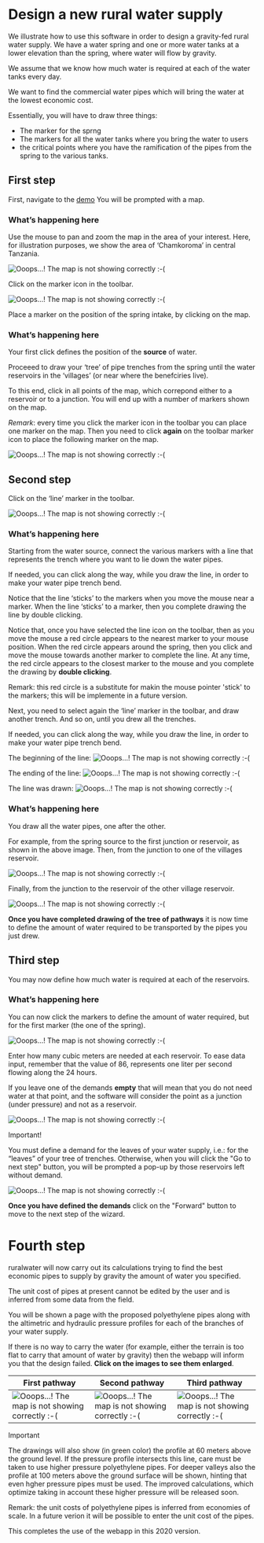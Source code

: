 # Design a new rural water supply

We illustrate how to use this software in order to design a gravity-fed rural water supply. We have a water spring and one or more water tanks at a lower elevation than the spring, where water will flow by gravity.

We assume that we know how much water is required at each of the water tanks every day.

We want to find the commercial water pipes which will bring the water at the lowest economic cost.

Essentially, you will have to draw three things:

* The marker for the sprng
* The markers for all the water tanks where you bring the water to users
* the critical points where you have the ramification of the pipes from the spring 
  to the various tanks.

## First step

First, navigate to the [demo](http://ruralwater.pythonanywhere.com/gravity/design/step/0/) You will be prompted with a map.

### What’s happening here

Use the mouse to pan and zoom the map in the area of your interest. Here, for illustration purposes, we show the area of ‘Chamkoroma’ in central Tanzania.

![Ooops...! The map is not showing correctly :-(](_images/01_the_map.png)

Click on the marker icon in the toolbar.

![Ooops...! The map is not showing correctly :-(](_images/02_tools_select_marker.png)

Place a marker on the position of the spring intake, by clicking on the map.

### What’s happening here

Your first click defines the position of the **source** of water.

Proceeed to draw your ‘tree’ of pipe trenches from the spring until the water reservoirs in the ‘villages’ (or near where the benefciries live).

To this end, click in all points of the map, which correpond either to a reservoir or to a junction. You will end up with a number of markers shown on the map. 

*Remark*: every time you click the marker icon in the toolbar you can place one marker on the map. Then you need to click **again** on the toolbar marker icon to place the following marker on the map.

![Ooops...! The map is not showing correctly :-(](_images/03_markers_drawn.png)

## Second step

Click on the ‘line’ marker in the toolbar.

![Ooops...! The map is not showing correctly :-(](_images/04_tools_select_polyline.png)

### What’s happening here

Starting from the water source, connect the various markers with a line that represents the trench where you want to lie down the water pipes.

If needed, you can click along the way, while you draw the line, in order to make your water pipe trench bend.

Notice that the line ‘sticks’ to the markers when you move the mouse near a marker. When the line ‘sticks’ to a marker, then you complete drawing the line by double clicking.

Notice that, once you have selected the line icon on the toolbar, then as you move the mouse a red circle appears to the nearest marker to your mouse position. When the red circle appears around the spring, then you click and move the mouse towards another marker to complete the line.
At any time, the red circle appears to the closest marker to the mouse and you complete the drawing by **double clicking**.

Remark: this red circle is a substitute for makin the mouse pointer 'stick' to the markers; this will be implemente in a future version.

Next, you need to select again the ‘line’ marker in the toolbar, and draw another trench. And so on, until you drew all the trenches.

If needed, you can click along the way, while you draw the line, in order to make your water pipe trench bend.

The beginning of the line: 
![Ooops...! The map is not showing correctly :-(](_images/05_polyline_tail_end.png)

The ending of the line: 
![Ooops...! The map is not showing correctly :-(](_images/06_polyline_head_end.png)

The line was drawn:
![Ooops...! The map is not showing correctly :-(](_images/07_polyline_completed.png)

### What’s happening here

You draw all the water pipes, one after the other.

For example, from the spring source to the first junction or reservoir, as shown in the above image. Then, from the junction to one of the villages reservoir.

![Ooops...! The map is not showing correctly :-(](_images/08_tree_of_pathways_undergoing.png)

Finally, from the junction to the reservoir of the other village reservoir.

![Ooops...! The map is not showing correctly :-(](_images/09_tree_of_pathways_completed.png)


**Once you have completed drawing of the tree of pathways** it is now time to define the amount of water required to be transported by the pipes you just drew.

## Third step

You may now define how much water is required at each of the reservoirs.

### What’s happening here

You can now click the markers to define the amount of water required, but for the first marker (the one of the spring).

![Ooops...! The map is not showing correctly :-(](_images/10_demand_defined.png)

Enter how many cubic meters are needed at each reservoir. To ease data input, remember that the value of 86, represents one liter per second flowing along the 24 hours.

If you leave one of the demands **empty** that will mean that you do not need water at that point, and the software will consider the point as a junction (under pressure) and not as a reservoir.

![Ooops...! The map is not showing correctly :-(](_images/11_demand_null_at_junction.png)

Important!

You must define a demand for the leaves of your water supply, i.e.: for the “leaves” of your tree of trenches. Otherwise, when you will click the "Go to next step" button, you will be prompted a pop-up by those reservoirs left without demand.

![Ooops...! The map is not showing correctly :-(](_images/12_demand_missing.png)

**Once you have defined the demands** click on the "Forward" button to move to the next step of the wizard.

# Fourth step

ruralwater will now carry out its calculations trying to find the best economic pipes to supply by gravity the amount of water you specified.

The unit cost of pipes at present cannot be edited by the user and is inferred from some data from the field.

You will be shown a page with the proposed polyethylene pipes along with the altimetric and hydraulic pressure profiles for each of the branches of your water supply.

If there is no way to carry the water (for example, either the terrain is too flat to carry that amount of water by gravity) then the webapp will inform you that the design failed. **Click on the images to see them enlarged**.

| First pathway  | Second pathway | Third pathway |
| ------------- | ------------- |------------- |
| ![Ooops...! The map is not showing correctly :-(](_images/13_solution_pathway_1.png)  | ![Ooops...! The map is not showing correctly :-(](_images/14_solution_pathway_2.png)  | ![Ooops...! The map is not showing correctly :-(](_images/15_solution_pathway_3.png) |

Important

The drawings will also show (in green color) the profile at 60 meters above the ground level. If the pressure profile intersects this line, care must be taken to use higher pressure polyethylene pipes. For deeper valleys also the profile at 100 meters above the ground surface will be shown, hinting that even hgher pressure pipes must be used. The improved calculations, which optimize taking in account these higher pressure will be released soon. 

Remark: the unit costs of polyethylene pipes is inferred from economies of scale. In a future verion it will be possible to enter the unit cost of the pipes.

This completes the use of the webapp in this 2020 version.
